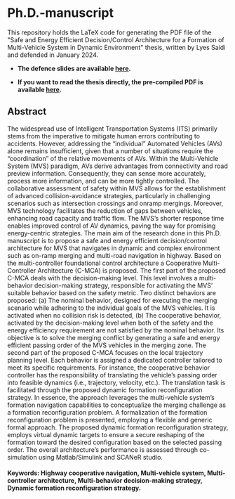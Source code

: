# Ph.D.-manuscript

This repository holds the LaTeX code for generating the PDF file of the "Safe and Energy Efficient Decision/Control Architecture for a Formation of Multi-Vehicle System
in Dynamic Environment" thesis, written by Lyes Saidi and defended in January 2024.
- **The defence slides are available [here](https://saidilyes.github.io/PhD_Defense/).**
 
- **If you want to read the thesis directly, the pre-compiled PDF is available [here](https://saidilyes.github.io/#experience).**

## Abstract 
The widespread use of Intelligent Transportation Systems (ITS) primarily stems from the
imperative to mitigate human errors contributing to accidents. However, addressing the
“individual” Automated Vehicles (AVs) alone remains insufficient, given that a number
of situations require the “coordination” of the relative movements of AVs.
Within the Multi-Vehicle System (MVS) paradigm, AVs derive advantages from connectivity
and road preview information. Consequently, they can sense more accurately,
process more information, and can be more tightly controlled. The collaborative assessment
of safety within MVS allows for the establishment of advanced collision-avoidance
strategies, particularly in challenging scenarios such as intersection crossings and onramp
mergings. Moreover, MVS technology facilitates the reduction of gaps between
vehicles, enhancing road capacity and traffic flow. The MVS’s shorter response time
enables improved control of AV dynamics, paving the way for promising energy-centric
strategies.
The main aim of the research done in this Ph.D. manuscript is to propose a safe and
energy efficient decision/control architecture for MVS that navigates in dynamic and complex
environment such as on-ramp merging and multi-road navigation in highway. Based
on the multi-controller foundational control architecture a Cooperative Multi-Controller
Architecture (C-MCA) is proposed.
The first part of the proposed C-MCA deals with the decision-making level. This level
involves a multi-behavior decision-making strategy, responsible for activating the MVS’
suitable behavior based on the safety metric. Two distinct behaviors are proposed: (a)
The nominal behavior, designed for executing the merging scenario while adhering to the
individual goals of the MVS vehicles. It is activated when no collision risk is detected,
(b) The cooperative behavior, activated by the decision-making level when both of the
safety and the energy efficiency requirement are not satisfied by the nominal behavior.
Its objective is to solve the merging conflict by generating a safe and energy efficient
passing order of the MVS vehicles in the merging zone.
The second part of the proposed C-MCA focuses on the local trajectory planning level.
Each behavior is assigned a dedicated controller tailored to meet its specific requirements.
For instance, the cooperative behavior controller has the responsibility of translating the
vehicle’s passing order into feasible dynamics (i.e., trajectory, velocity, etc.). The translation
task is facilitated through the proposed dynamic formation reconfiguration strategy.
In essence, the approach leverages the multi-vehicle system’s formation navigation capabilities
to conceptualize the merging challenge as a formation reconfiguration problem. A
formalization of the formation reconfiguration problem is presented, employing a flexible
and generic formal approach. The proposed dynamic formation reconfiguration strategy,
employs virtual dynamic targets to ensure a secure reshaping of the formation toward
the desired configuration based on the selected passing order. The overall architecture’s
performance is assessed through co-simulation using Matlab/Simulink and SCANeR studio.
#### Keywords: Highway cooperative navigation, Multi-vehicle system, Multi-controller architecture, Multi-behavior decision-making strategy, Dynamic formation reconfiguration strategy.
